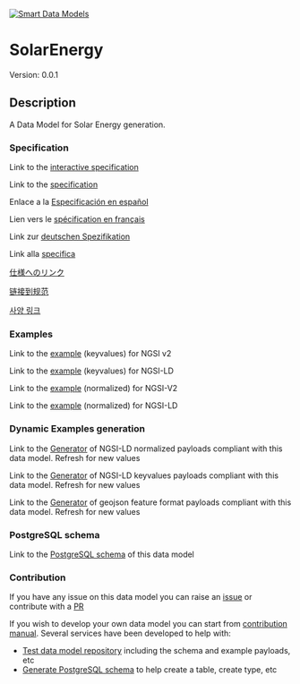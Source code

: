 [![Smart Data Models](https://smartdatamodels.org/wp-content/uploads/2022/01/SmartDataModels_logo.png "Logo")](https://smartdatamodels.org)
# SolarEnergy
Version: 0.0.1

## Description 

A Data Model for Solar Energy generation.
### Specification

Link to the [interactive specification](https://swagger.lab.fiware.org/?url=https://smart-data-models.github.io/dataModel.Energy/SolarEnergy/swagger.yaml)

Link to the [specification](https://github.com/smart-data-models/dataModel.Energy/blob/master/SolarEnergy/doc/spec.md)

Enlace a la [Especificación en español](https://github.com/smart-data-models/dataModel.Energy/blob/master/SolarEnergy/doc/spec_ES.md)

Lien vers le [spécification en français](https://github.com/smart-data-models/dataModel.Energy/blob/master/SolarEnergy/doc/spec_FR.md)

Link zur [deutschen Spezifikation](https://github.com/smart-data-models/dataModel.Energy/blob/master/SolarEnergy/doc/spec_DE.md)

Link alla [specifica](https://github.com/smart-data-models/dataModel.Energy/blob/master/SolarEnergy/doc/spec_IT.md)

[仕様へのリンク](https://github.com/smart-data-models/dataModel.Energy/blob/master/SolarEnergy/doc/spec_JA.md)

[链接到规范](https://github.com/smart-data-models/dataModel.Energy/blob/master/SolarEnergy/doc/spec_ZH.md)

[사양 링크](https://github.com/smart-data-models/dataModel.Energy/blob/master/SolarEnergy/doc/spec_KO.md)
### Examples

Link to the [example](https://smart-data-models.github.io/dataModel.Energy/SolarEnergy/examples/example.json) (keyvalues) for NGSI v2

Link to the [example](https://smart-data-models.github.io/dataModel.Energy/SolarEnergy/examples/example.jsonld) (keyvalues) for NGSI-LD

Link to the [example](https://smart-data-models.github.io/dataModel.Energy/SolarEnergy/examples/example-normalized.json) (normalized) for NGSI-V2

Link to the [example](https://smart-data-models.github.io/dataModel.Energy/SolarEnergy/examples/example-normalized.jsonld) (normalized) for NGSI-LD
### Dynamic Examples generation

Link to the [Generator](https://smartdatamodels.org/extra/ngsi-ld_generator.php?schemaUrl=https://raw.githubusercontent.com/smart-data-models/dataModel.Energy/master/SolarEnergy/schema.json&email=info@smartdatamodels.org) of NGSI-LD normalized payloads compliant with this data model. Refresh for new values

Link to the [Generator](https://smartdatamodels.org/extra/ngsi-ld_generator_keyvalues.php?schemaUrl=https://raw.githubusercontent.com/smart-data-models/dataModel.Energy/master/SolarEnergy/schema.json&email=info@smartdatamodels.org) of NGSI-LD keyvalues payloads compliant with this data model. Refresh for new values

Link to the [Generator](https://smartdatamodels.org/extra/geojson_features_generator.php?schemaUrl=https://raw.githubusercontent.com/smart-data-models/dataModel.Energy/master/SolarEnergy/schema.json&email=info@smartdatamodels.org) of geojson feature format payloads compliant with this data model. Refresh for new values
### PostgreSQL schema

Link to the [PostgreSQL schema](https://github.com/smart-data-models/dataModel.Energy/blob/master/SolarEnergy/schema.sql) of this data model
### Contribution

 If you have any issue on this data model you can raise an [issue](https://github.com/smart-data-models/dataModel.Energy/issues)  or contribute with a [PR](https://github.com/smart-data-models/dataModel.Energy/pulls)

 If you wish to develop your own data model you can start from [contribution manual](https://bit.ly/contribution_manual). Several services have been developed to help with: 
 - [Test data model repository](https://smartdatamodels.org/index.php/data-models-contribution-api/) including the schema and example payloads, etc
 - [Generate PostgreSQL schema](https://smartdatamodels.org/index.php/sql-service/) to help create a table, create type, etc
